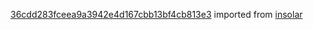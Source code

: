 [36cdd283fceea9a3942e4d167cbb13bf4cb813e3](https://github.com/insolar/insolar/commit/36cdd283fceea9a3942e4d167cbb13bf4cb813e3) imported from [insolar](https://github.com/insolar/insolar)
